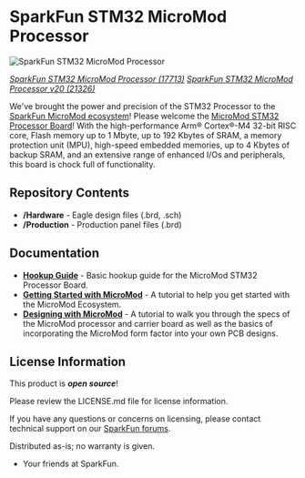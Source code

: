 SparkFun STM32 MicroMod Processor
========================================

![SparkFun STM32 MicroMod Processor](https://cdn.sparkfun.com/assets/parts/1/6/8/1/7/17713-SparkFun_MicroMod_STM32_Processor-01.jpg)

[*SparkFun STM32 MicroMod Processor (17713)*](https://www.sparkfun.com/products/17713)
[*SparkFun STM32 MicroMod Processor v20 (21326)*](https://www.sparkfun.com/products/21326)

We've brought the power and precision of the STM32 Processor to the [SparkFun MicroMod ecosystem](https://www.sparkfun.com/micromod)! Please welcome the [MicroMod STM32 Processor Board](https://www.sparkfun.com/products/17713)! With the high-performance Arm® Cortex®-M4 32-bit RISC core, Flash memory up to 1 Mbyte, up to 192 Kbytes of SRAM, a memory protection unit (MPU), high-speed embedded memories, up to 4 Kbytes of backup SRAM, and an extensive range of enhanced I/Os and peripherals, this board is chock full of functionality. 

Repository Contents
-------------------

* **/Hardware** - Eagle design files (.brd, .sch)
* **/Production** - Production panel files (.brd)

Documentation
--------------
* **[Hookup Guide](https://learn.sparkfun.com/tutorials/micromod-stm32-processor-hookup-guide)** - Basic hookup guide for the MicroMod STM32 Processor Board.
* **[Getting Started with MicroMod](https://learn.sparkfun.com/tutorials/getting-started-with-micromod)** - A tutorial to help you get started with the MicroMod Ecosystem. 
* **[Designing with MicroMod](https://learn.sparkfun.com/tutorials/designing-with-micromod)** - A tutorial to walk you through the specs of the MicroMod processor and carrier board as well as the basics of incorporating the MicroMod form factor into your own PCB designs.



License Information
-------------------

This product is _**open source**_! 

Please review the LICENSE.md file for license information. 

If you have any questions or concerns on licensing, please contact technical support on our [SparkFun forums](https://forum.sparkfun.com/viewforum.php?f=152).

Distributed as-is; no warranty is given.

- Your friends at SparkFun.

_<COLLABORATION CREDIT>_
